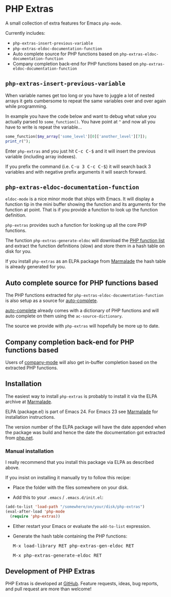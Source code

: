 # PHP Extras

A small collection of extra features for Emacs `php-mode`.

Currently includes:

  * `php-extras-insert-previous-variable`
  * `php-extras-eldoc-documentation-function`
  * Auto complete source for PHP functions based on
    `php-extras-eldoc-documentation-function`
  * Company completion back-end for PHP functions based on
    `php-extras-eldoc-documentation-function`


## `php-extras-insert-previous-variable`

When variable names get too long or you have to juggle a lot of nested
arrays it gets cumbersome to repeat the same variables over and over
again while programming.

In example you have the code below and want to debug what value you
actually parsed to `some_function()`. You have point at `^` and now
all you have to write is repeat the variable...

```php
some_function($my_array['some_level'][0]['another_level'][7]);
print_r(^);
```

Enter `php-extras` and you just hit <kbd>C-c C-$</kbd> and it will
insert the previous variable (including array indexes).

If you prefix the command (i.e. <kbd>C-u 3 C-c C-$</kbd>) it will
search back 3 variables and with negative prefix arguments it will
search forward.


## `php-extras-eldoc-documentation-function`

`eldoc-mode` is a nice minor mode that ships with Emacs. It will
display a function tip in the mini buffer showing the function and its
arguments for the function at point. That is if you provide a function
to look up the function definition.

`php-extras` provides such a function for looking up all the core PHP
functions.

The function `php-extras-generate-eldoc` will download the
[PHP function list](http://doc.php.net/downloads/json/php_manual_en.json)
and extract the function definitions (slow) and store them in a hash
table on disk for you.

If you install `php-extras` as an ELPA package from
[Marmalade](http://marmalade-repo.org/packages/php-extras) the hash
table is already generated for you.


## Auto complete source for PHP functions based

The PHP functions extracted for
`php-extras-eldoc-documentation-function` is also setup as a source for
[auto-complete](http://cx4a.org/software/auto-complete).

[auto-complete](http://cx4a.org/software/auto-complete) already comes
with a dictionary of PHP functions and will auto complete on them
using the `ac-source-dictionary`.

The source we provide with `php-extras` will hopefully be more up to
date.


## Company completion back-end for PHP functions based

Users of [company-mode](http://company-mode.github.io/) will also get
in-buffer  completion based on the extracted PHP functions.


## Installation

The easiest way to install `php-extras` is probably to install it via
the ELPA archive at
[Marmalade](http://marmalade-repo.org/packages/php-extras).

ELPA (package.el) is part of Emacs 24. For Emacs 23 see
[Marmalade](http://marmalade-repo.org) for installation instructions.

The version number of the ELPA package will have the date appended
when the package was build and hence the date the documentation got
extracted from [php.net](http://php.net).


### Manual installation

I really recommend that you install this package via ELPA as
described above.

If you insist on installing it manually try to follow this recipe:

* Place the folder with the files somewhere on your disk.

* Add this to your `.emacs` / `.emacs.d/init.el`:

```lisp
(add-to-list 'load-path "/somewhere/on/your/disk/php-extras")
(eval-after-load 'php-mode
  (require 'php-extras))
```

* Either restart your Emacs or evaluate the `add-to-list` expression.

* Generate the hash table containing the PHP functions:

   <kbd>M-x load-library RET php-extras-gen-eldoc RET</kbd>

   <kbd>M-x php-extras-generate-eldoc RET</kbd>


## Development of PHP Extras

PHP Extras is developed at
[GitHub](https://github.com/arnested/php-extras).  Feature requests,
ideas, bug reports, and pull request are more than welcome!
